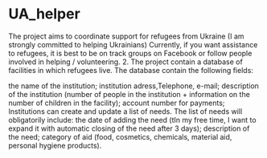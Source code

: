 # UA_helper
The project aims to coordinate support for refugees from Ukraine (I am strongly committed to helping Ukrainians) Currently, if you want assistance to refugees, it is best to be on track groups on Facebook or follow people involved in helping / volunteering. 2. The project contain a database of facilities in which refugees live. The database contain the following fields:

the name of the institution;
institution adress,Telephone, e-mail;
description of the institution (number of people in the institution + information on the number of children in the facility);
account number for payments; Institutions can create and update a list of needs. The list of needs will obligatorily include:
the date of adding the need (tIn my free time, I want to expand it with automatic closing of the need after 3 days);
description of the need;
category of aid (food, cosmetics, chemicals, material aid, personal hygiene products).
